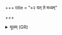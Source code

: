 +++
title = "०२ यत् ते मध्यम्"

+++
<details><summary>मूलम् (GR)</summary>

यत् ते मध्यं पृथिवि यच् च नभ्यं  
यास् त ऊर्जस् तन्वः संबभूवुः ।  
तासु नो धेह्य् अभि नः पवस्व ॥
</details>